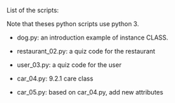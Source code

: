 List of the scripts:

Note that theses python scripts use python 3.

- dog.py: an introduction example of instance CLASS.

- restaurant_02.py: a quiz code for the restaurant

- user_03.py: a quiz code for the user

- car_04.py: 9.2.1 care class

- car_05.py: based on car_04.py, add new attributes
